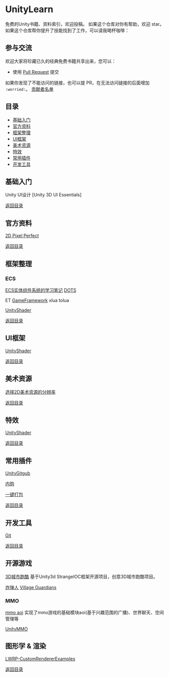 # UnityLearn
免费的Unity书籍、资料索引，欢迎投稿。
如果这个仓库对你有帮助，欢迎 star。如果这个仓库帮你提升了技能找到了工作，可以请我喝杯咖啡：

## 参与交流

欢迎大家将珍藏已久的经典免费书籍共享出来，您可以：

* 使用 [Pull Request](https://github.com/xJayLee/LearnUnity/pulls) 提交

如果你发现了不能访问的链接，也可以提 PR，在无法访问链接的后面增加 `:worried:`。
[贡献者名单](https://github.com/xJayLee/LearnUnity/graphs/contributors)

## 目录
 * [基础入门](#基础入门)
 * [官方资料](#官方资料)
 * [框架整理](#框架整理)
 * [UI框架](#UI框架)
 * [美术资源](#美术资源)
 * [特效](#特效)
 * [常用插件](#常用插件)
 * [开发工具](#开发工具)

 
## 基础入门
Unity UI设计 [Unity 3D UI Essentials]

[返回目录](#目录)

## 官方资料
[2D Pixel Perfect](https://github.com/Unity-Technologies/2d-pixel-perfect)

[返回目录](#目录)

## 框架整理
### ECS
[ECS实体组件系统的学习笔记](https://blog.csdn.net/qq_30137245/category_9213857.html)
[DOTS](https://blog.csdn.net/qq_30137245/category_9213858.html)

ET
[GameFramework](https://gameframework.cn/)
xlua
tolua

[UnityShader](https://github.com/search?p=2&q=unity+Shader)

[返回目录](#目录)

## UI框架
[UnityShader](https://github.com/search?p=2&q=unity+Shader)

[返回目录](#目录)

## 美术资源
[选择2D美术资源的分辨率](https://mp.weixin.qq.com/s?__biz=MzU5MjQ1NTEwOA==&mid=2247496072&idx=1&sn=6b0fd5fff21735ff8ec9d10e55893b29&chksm=fe1dc523c96a4c35dc05e99a9b6e60f70f6b03cf8573191a640903bef349c2f92abbd913e683&mpshare=1&scene=23&srcid=121438eeJHHAj8J825Av2Clu#rd)

[返回目录](#目录)

## 特效
[UnityShader](https://github.com/search?p=2&q=unity+Shader)

[返回目录](#目录)

## 常用插件
[UnityGitgub](https://unity.github.com)

[内购](https://github.com/voltrue2/in-app-purchase)

[一键打包](https://www.cnblogs.com/wang-jin-fu/p/11242450.html)


[返回目录](#目录)

## 开发工具
[Git](https://blog.csdn.net/asklxf/article/details/10131835)

[返回目录](#目录)

## 开源游戏
[3D城市跑酷](https://gitee.com/keyle/SuperStrange)
基于Unity3d StrangeIOC框架开源项目，创意3D城市跑酷项目。

[炸弹人](https://gitee.com/Foldcc/ZhaDanRen-WuXian)
[Village Guardians](https://gitee.com/trlanfeng/VillageGuardians)


### MMO
[mmo aoi](https://gitee.com/viphxin/xingo_demo)
实现了mmo游戏的基础模块aoi(基于兴趣范围的广播)、世界聊天、空间管理等

[UnityMMO](https://github.com/liuhaopen/UnityMMO)


## 图形学 & 渲染
[LWRP-CustomRendererExamples](https://github.com/Unity-Technologies/LWRP-CustomRendererExamples/)

[返回目录](#目录)

